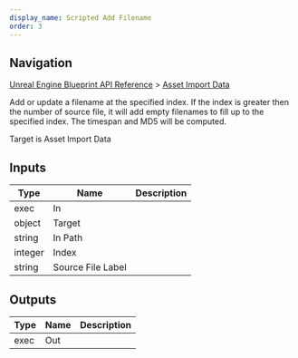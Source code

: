 ```yaml
---
display_name: Scripted Add Filename
order: 3
---
```

## Navigation

[Unreal Engine Blueprint API Reference](https://dev.epicgames.com/documentation/en-us/unreal-engine/BlueprintAPI) > [Asset Import Data](https://dev.epicgames.com/documentation/en-us/unreal-engine/BlueprintAPI/AssetImportData)

Add or update a filename at the specified index. If the index is greater then the number of source file,
it will add empty filenames to fill up to the specified index. The timespan and MD5 will be computed.

Target is Asset Import Data

## Inputs

| Type | Name | Description |
| --- | --- | --- |
| exec | In |  |
| object | Target |  |
| string | In Path |  |
| integer | Index |  |
| string | Source File Label |  |

## Outputs

| Type | Name | Description |
| --- | --- | --- |
| exec | Out |  |
